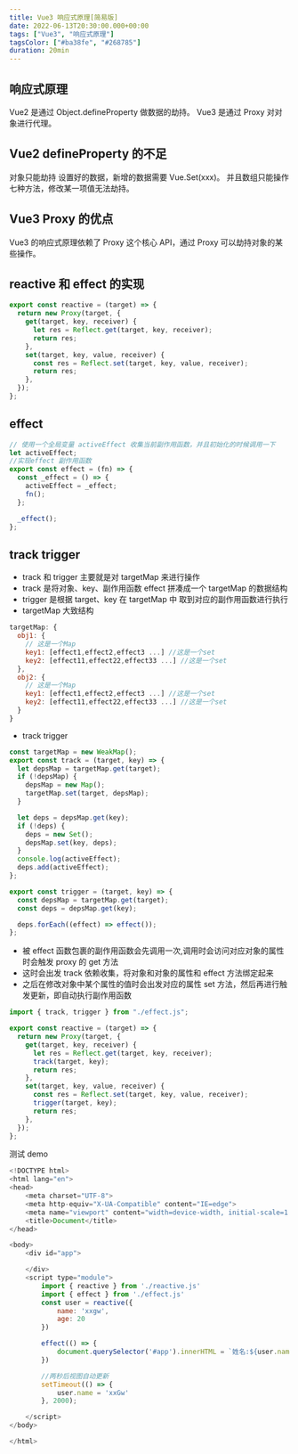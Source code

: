 ```yaml
---
title: Vue3 响应式原理[简易版]
date: 2022-06-13T20:30:00.000+00:00
tags: ["Vue3", "响应式原理"]
tagsColor: ["#ba38fe", "#268785"]
duration: 20min
---
```


## 响应式原理

Vue2 是通过 Object.defineProperty 做数据的劫持。
Vue3 是通过 Proxy 对对象进行代理。

## Vue2 defineProperty 的不足

对象只能劫持 设置好的数据，新增的数据需要 Vue.Set(xxx)。
并且数组只能操作七种方法，修改某一项值无法劫持。

## Vue3 Proxy 的优点

Vue3 的响应式原理依赖了 Proxy 这个核心 API，通过 Proxy 可以劫持对象的某些操作。

## reactive 和 effect 的实现

```js
export const reactive = (target) => {
  return new Proxy(target, {
    get(target, key, receiver) {
      let res = Reflect.get(target, key, receiver);
      return res;
    },
    set(target, key, value, receiver) {
      const res = Reflect.set(target, key, value, receiver);
      return res;
    },
  });
};
```

## effect

```js
// 使用一个全局变量 activeEffect 收集当前副作用函数，并且初始化的时候调用一下
let activeEffect;
//实现effect 副作用函数
export const effect = (fn) => {
  const _effect = () => {
    activeEffect = _effect;
    fn();
  };

  _effect();
};
```

## track trigger

- track 和 trigger 主要就是对 targetMap 来进行操作
- track 是将对象、key、副作用函数 effect 拼凑成一个 targetMap 的数据结构
- trigger 是根据 target、key 在 targetMap 中 取到对应的副作用函数进行执行
- targetMap 大致结构

```js
targetMap: {
  obj1: {
    // 这是一个Map
    key1: [effect1,effect2,effect3 ...] //这是一个set
    key2: [effect11,effect22,effect33 ...] //这是一个set
  },
  obj2: {
    // 这是一个Map
    key1: [effect1,effect2,effect3 ...] //这是一个set
    key2: [effect11,effect22,effect33 ...] //这是一个set
  }
}
```

- track trigger

```js
const targetMap = new WeakMap();
export const track = (target, key) => {
  let depsMap = targetMap.get(target);
  if (!depsMap) {
    depsMap = new Map();
    targetMap.set(target, depsMap);
  }

  let deps = depsMap.get(key);
  if (!deps) {
    deps = new Set();
    depsMap.set(key, deps);
  }
  console.log(activeEffect);
  deps.add(activeEffect);
};

export const trigger = (target, key) => {
  const depsMap = targetMap.get(target);
  const deps = depsMap.get(key);

  deps.forEach((effect) => effect());
};
```

- 被 effect 函数包裹的副作用函数会先调用一次,调用时会访问对应对象的属性时会触发 proxy 的 get 方法
- 这时会出发 track 依赖收集，将对象和对象的属性和 effect 方法绑定起来
- 之后在修改对象中某个属性的值时会出发对应的属性 set 方法，然后再进行触发更新，即自动执行副作用函数

```js
import { track, trigger } from "./effect.js";

export const reactive = (target) => {
  return new Proxy(target, {
    get(target, key, receiver) {
      let res = Reflect.get(target, key, receiver);
      track(target, key);
      return res;
    },
    set(target, key, value, receiver) {
      const res = Reflect.set(target, key, value, receiver);
      trigger(target, key);
      return res;
    },
  });
};
```

测试 demo

```js
<!DOCTYPE html>
<html lang="en">
<head>
    <meta charset="UTF-8">
    <meta http-equiv="X-UA-Compatible" content="IE=edge">
    <meta name="viewport" content="width=device-width, initial-scale=1.0">
    <title>Document</title>
</head>

<body>
    <div id="app">

    </div>
    <script type="module">
        import { reactive } from './reactive.js'
        import { effect } from './effect.js'
        const user = reactive({
            name: 'xxgw',
            age: 20
        })

        effect(() => {
            document.querySelector('#app').innerHTML = `姓名:${user.name},年龄:${user.age}`
        })

        //两秒后视图自动更新
        setTimeout(() => {
            user.name = 'xxGw'
        }, 2000);

    </script>
</body>

</html>
```
